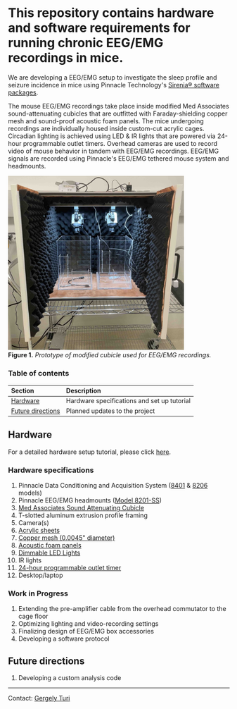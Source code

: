 # This repository contains hardware and software requirements for running chronic EEG/EMG recordings in mice.

We are developing a EEG/EMG setup to investigate the sleep profile and seizure
incidence in mice using Pinnacle Technology's [Sirenia® software
packages](https://www.pinnaclet.com/sirenia.html).

The mouse EEG/EMG recordings take place inside modified Med Associates
sound-attenuating cubicles that are outfitted with
Faraday-shielding copper mesh and sound-proof acoustic foam panels. The
mice undergoing recordings are individually housed inside custom-cut acrylic cages.
Circadian lighting is achieved using LED & IR lights that are powered via
24-hour programmable outlet timers. Overhead cameras are used to record video of
mouse behavior in tandem with EEG/EMG recordings. EEG/EMG signals are recorded
using Pinnacle's EEG/EMG tethered mouse system and headmounts.

<img src="./images/eeg-box.jpg" alt="EEG/EMG cubicle outfitted with copper mesh and acoustic foam
panels" width=400px height=auto>
<br>
**Figure 1.** _Prototype of modified cubicle used for EEG/EMG recordings._

### Table of contents

| **Section** | **Description** |
|:-|:-|
| [Hardware](#hardware) | Hardware specifications and set up tutorial |
| [Future directions](#future-directions) | Planned updates to the project |

## Hardware

For a detailed hardware setup tutorial, please click [here](./Hardware/).

### Hardware specifications

1. Pinnacle Data Conditioning and Acquisition System
   ([8401](https://store.pinnaclet.com/products/8401-hr-4-channel-data-conditioning-and-acquisition)
   &
   [8206](https://store.pinnaclet.com/products/8206-data-conditioning-and-acquisition-system)
   models)
2. Pinnacle EEG/EMG headmounts ([Model 8201-SS](https://store.pinnaclet.com/products/8201-2-eeg-1-emg-mouse-headmount?variant=12390701727847))
3. [Med Associates Sound Attenuating
   Cubicle](https://med-associates.com/product/sound-attenuating-cubicles-mdf/)
4. T-slotted aluminum extrusion profile framing
5. Camera(s)
6. [Acrylic sheets](https://canalplastics.com/)
7. [Copper mesh (0.0045" diameter)](https://www.twpinc.com/100-mesh-copper-0045-wire-dia)
8. [Acoustic foam panels](https://www.amazon.com/Self-Adhesive-Quick-Recovery-Elasticity-Eco-Friendly-WVOVW/dp/B0BLTSW8KC)
9. [Dimmable LED Lights](https://www.amazon.com/JUSJUBR-Lighting-Dimmable-Function-Bookshelf/dp/B0CCDPNYFG)
10. IR lights
11. [24-hour programmable outlet timer](https://www.amazon.com/Fosmon-Programmable-Seasonal-Portable-Aquarium/dp/B07HCQKRRY)
12. Desktop/laptop

### Work in Progress

1. Extending the pre-amplifier cable from the overhead commutator to the cage floor
2. Optimizing lighting and video-recording settings
3. Finalizing design of EEG/EMG box accessories
3. Developing a software protocol

## Future directions

1. Developing a custom analysis code

-----

Contact: [Gergely Turi](mailto:gt2253@cumc.columbia.edu)